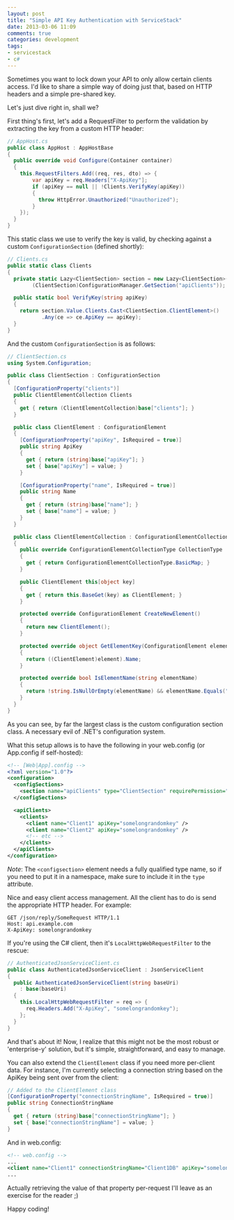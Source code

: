 ```yaml
---
layout: post
title: "Simple API Key Authentication with ServiceStack"
date: 2013-03-06 11:09
comments: true
categories: development
tags:
- servicestack
- c#
---
```


Sometimes you want to lock down your API to only allow certain clients
access. I'd like to share a simple way of doing just that, based on
HTTP headers and a simple pre-shared key.

<!-- More -->

Let's just dive right in, shall we?

First thing's first, let's add a RequestFilter to perform the
validation by extracting the key from a custom HTTP header:

```csharp
// AppHost.cs
public class AppHost : AppHostBase
{
  public override void Configure(Container container)
  {
    this.RequestFilters.Add((req, res, dto) => {
        var apiKey = req.Headers["X-ApiKey"];
        if (apiKey == null || !Clients.VerifyKey(apiKey))
        {
          throw HttpError.Unauthorized("Unauthorized");
        }
    });
  }
}
```

This static class we use to verify the key is valid, by checking
against a custom `ConfigurationSection` (defined shortly):


```csharp
// Clients.cs
public static class Clients
{
  private static Lazy<ClientSection> section = new Lazy<ClientSection>(() =>
        (ClientSection)ConfigurationManager.GetSection("apiClients"));

  public static bool VerifyKey(string apiKey)
  {
    return section.Value.Clients.Cast<ClientSection.ClientElement>()
           .Any(ce => ce.ApiKey == apiKey);
  }
}
```

And the custom `ConfigurationSection` is as follows:


```csharp
// ClientSection.cs
using System.Configuration;

public class ClientSection : ConfigurationSection
{
  [ConfigurationProperty("clients")]
  public ClientElementCollection Clients
  {
    get { return (ClientElementCollection)base["clients"]; }
  }

  public class ClientElement : ConfigurationElement
  {
    [ConfigurationProperty("apiKey", IsRequired = true)]
    public string ApiKey
    {
      get { return (string)base["apiKey"]; }
      set { base["apiKey"] = value; }
    }

    [ConfigurationProperty("name", IsRequired = true)]
    public string Name
    {
      get { return (string)base["name"]; }
      set { base["name"] = value; }
    }
  }

  public class ClientElementCollection : ConfigurationElementCollection
  {
    public override ConfigurationElementCollectionType CollectionType
    {
      get { return ConfigurationElementCollectionType.BasicMap; }
    }

    public ClientElement this[object key]
    {
      get { return this.BaseGet(key) as ClientElement; }
    }

    protected override ConfigurationElement CreateNewElement()
    {
      return new ClientElement();
    }

    protected override object GetElementKey(ConfigurationElement element)
    {
      return ((ClientElement)element).Name;
    }

    protected override bool IsElementName(string elementName)
    {
      return !string.IsNullOrEmpty(elementName) && elementName.Equals("client");
    }
  }
}
```

As you can see, by far the largest class is the custom configuration
section class. A necessary evil of .NET's configuration system.

What this setup allows is to have the following in your web.config (or
App.config if self-hosted):

``` xml
<!-- [Web|App].config -->
<?xml version="1.0"?>
<configuration>
  <configSections>
    <section name="apiClients" type="ClientSection" requirePermission="false"/>
  </configSections>

  <apiClients>
    <clients>
      <client name="Client1" apiKey="somelongrandomkey" />
      <client name="Client2" apiKey="somelongrandomkey" />
      <!-- etc -->
    </clients>
  </apiClients>
</configuration>
```

_Note_: The `<configsection>` element needs a fully qualified type name,
so if you need to put it in a namespace, make sure to include it in
the `type` attribute.

Nice and easy client access management. All the client has to do is
send the appropriate HTTP header. For example:


```http
GET /json/reply/SomeRequest HTTP/1.1
Host: api.example.com
X-ApiKey: somelongrandomkey
```

If you're using the C# client, then it's `LocalHttpWebRequestFilter`
to the rescue:

```csharp
// AuthenticatedJsonServiceClient.cs
public class AuthenticatedJsonServiceClient : JsonServiceClient
{
  public AuthenticatedJsonServiceClient(string baseUri)
    : base(baseUri)
  {
    this.LocalHttpWebRequestFilter = req => {
      req.Headers.Add("X-ApiKey", "somelongrandomkey");
    };
  }
}

```

And that's about it! Now, I realize that this might not be the most
robust or 'enterprise-y' solution, but it's simple, straightforward,
and easy to manage.

You can also extend the `ClientElement` class if you need more
per-client data. For instance, I'm currently selecting a connection
string based on the ApiKey being sent over from the client:

```csharp
// Added to the ClientElement class
[ConfigurationProperty("connectionStringName", IsRequired = true)]
public string ConnectionStringName
{
  get { return (string)base["connectionStringName"]; }
  set { base["connectionStringName"] = value; }
}
```

And in web.config:

``` xml
<!-- web.config -->
...
<client name="Client1" connectionStringName="Client1DB" apiKey="somelongrandomkey" />
...
```

Actually retrieving the value of that property per-request I'll leave
as an exercise for the reader ;)

Happy coding!
